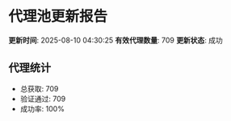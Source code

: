 # 代理池更新报告

**更新时间**: 2025-08-10 04:30:25
**有效代理数量**: 709
**更新状态**:  成功

## 代理统计
- 总获取: 709
- 验证通过: 709
- 成功率: 100%
